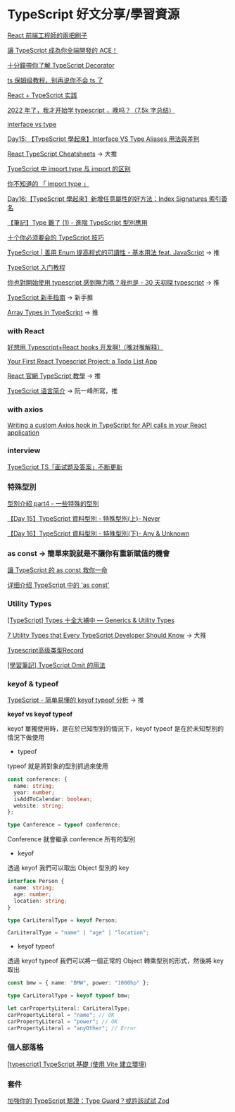 # TypeScript 好文分享/學習資源

[React 前端工程師的兩把刷子](https://ithelp.ithome.com.tw/users/20103315/ironman/4764?page=1)

[讓 TypeScript 成為你全端開發的 ACE！](https://ithelp.ithome.com.tw/users/20120614/ironman/2685)

[十分鐘帶你了解 TypeScript Decorator](https://oldmo860617.medium.com/%E5%8D%81%E5%88%86%E9%90%98%E5%B8%B6%E4%BD%A0%E4%BA%86%E8%A7%A3-typescript-decorator-48c2ae9e246d)

[ts 保姆级教程，别再说你不会 ts 了](https://juejin.cn/post/7092415149809598500)

[React + TypeScript 实践](https://juejin.cn/post/6952696734078369828)

[2022 年了，我才开始学 typescript ，晚吗？（7.5k 字总结）](https://juejin.cn/post/7124117404187099172)

[interface vs type](https://juejin.cn/post/7093132160747438117)

[Day15: 【TypeScript 學起來】Interface VS Type Aliases 用法與差別](https://ithelp.ithome.com.tw/articles/10275208)

[React TypeScript Cheatsheets](https://react-typescript-cheatsheet.netlify.app/) -> 大推

[TypeScript 中 import type 与 import 的区别](https://blog.csdn.net/VoisSurTonChemin/article/details/122508528)

[你不知道的 「 import type 」](https://segmentfault.com/a/1190000039800522)

[Day16:【TypeScript 學起來】新增任意屬性的好方法：Index Signatures 索引簽名](https://ithelp.ithome.com.tw/articles/10275784)

[【筆記】Type 難了 (1) - 進階 TypeScript 型別應用](https://leewanhsuan.github.io/2022/07/12/03-typeScript-utility/)

[十个你必须要会的 TypeScript 技巧](https://juejin.cn/post/7246453307736145980)

[TypeScript | 善用 Enum 提高程式的可讀性 - 基本用法 feat. JavaScript](https://medium.com/enjoy-life-enjoy-coding/typescript-%E5%96%84%E7%94%A8-enum-%E6%8F%90%E9%AB%98%E7%A8%8B%E5%BC%8F%E7%9A%84%E5%8F%AF%E8%AE%80%E6%80%A7-%E5%9F%BA%E6%9C%AC%E7%94%A8%E6%B3%95-feat-javascript-b20d6bbbfe00) -> 推

[TypeScript 入门教程](https://ts.xcatliu.com/)

[你也對開始使用 typescript 感到無力嗎？我也是 - 30 天初探 typescript](https://ithelp.ithome.com.tw/users/20140522/ironman/5083) -> 推

[TypeScript 新手指南](https://willh.gitbook.io/typescript-tutorial/) -> 新手推

[Array Types in TypeScript](https://tkdodo.eu/blog/array-types-in-type-script) -> 推

### with React

[好想用 Typescript+React hooks 开发啊!（嘴对嘴解释）](https://juejin.cn/post/6844904085024407566)

[Your First React Typescript Project: a Todo List App](https://typeofnan.dev/your-first-react-typescript-project-todo-app/)

[React 官網 TypeScript 教學](https://react.dev/learn/typescript) -> 推

[TypeScript 语言简介](https://wangdoc.com/typescript/intro) -> 阮一峰所寫，推

### with axios

[Writing a custom Axios hook in TypeScript for API calls in your React application](https://blog.sreejit.dev/custom-axios-hook-useaxios-in-typescript-react)

### interview

[TypeScript TS「面试题及答案」不断更新](https://juejin.cn/post/6999985372440559624)

### 特殊型別

[型別介紹 part4 - 一些特殊的型別](https://ithelp.ithome.com.tw/articles/10295962)

[【Day 15】TypeScript 資料型別 - 特殊型別(上)- Never](https://ithelp.ithome.com.tw/articles/10222916)

[【Day 16】TypeScript 資料型別 - 特殊型別(下)- Any & Unknown](https://ithelp.ithome.com.tw/articles/10223315但)

### as const -> 簡單來說就是不讓你有重新賦值的機會

[讓 TypeScript 的 as const 救你一命](https://ngseke.me/blog/typescript-as-const)

[详细介绍 TypeScript 中的 'as const'](https://www.jiyik.com/tm/xwzj/prolan_1286.html)

### Utility Types

[[TypeScript] Types 十全大補中 — Generics & Utility Types](https://medium.com/hannah-lin/typescript-types-%E5%8D%81%E5%85%A8%E5%A4%A7%E8%A3%9C%E4%B8%8B-generics-utility-types-7e73ddbc58eb)

[7 Utility Types that Every TypeScript Developer Should Know](https://javascript.plainenglish.io/7-utility-types-that-every-typescript-developer-should-know-788fe73421f1) -> 大推

[Typescript高级类型Record](https://zhuanlan.zhihu.com/p/356662885)

[[學習筆記] TypeScript Omit 的用法](https://blog.marsen.me/2022/09/12/2022/TypeScript_Omit/)

### keyof & typeof

[TypeScript - 简单易懂的 keyof typeof 分析](https://juejin.cn/post/7023238396931735583) -> 推

**keyof vs keyof typeof**

keyof 單獨使用時，是在於已知型別的情況下，keyof typeof 是在於未知型別的情況下做使用

- typeof

typeof 就是將對象的型別抓過來使用

```ts
const conference: {
  name: string;
  year: number;
  isAddToCalendar: boolean;
  website: string;
};
```

```ts
type Conference = typeof conference;
```

Conference 就會繼承 conference 所有的型別

- keyof

透過 keyof 我們可以取出 Object 型別的 key

```ts
interface Person {
  name: string;
  age: number;
  location: string;
}

type CarLiteralType = keyof Person;

CarLiteralType = "name" | "age" | "location";
```

- keyof typeof

透過 keyof typeof 我們可以將一個正常的 Object 轉乘型別的形式，然後將 key 取出

```ts
const bmw = { name: "BMW", power: "1000hp" };

type CarLiteralType = keyof typeof bmw;

let carPropertyLiteral: CarLiteralType;
carPropertyLiteral = "name"; // OK
carPropertyLiteral = "power"; // OK
carPropertyLiteral = "anyOther"; // Error
```

### 個人部落格

[[typescript] TypeScript 基礎 (使用 Vite 建立環境)](https://weiyun0912.github.io/Wei-Docusaurus/docs/TypeScript/TypeScript-Basic#interface--extends)

### 套件

[加強你的 TypeScript 驗證：Type Guard？或許該試試 Zod](https://medium.com/ikala-tech/enhance-typescript-validation-by-zod-8f52837a58a1)
